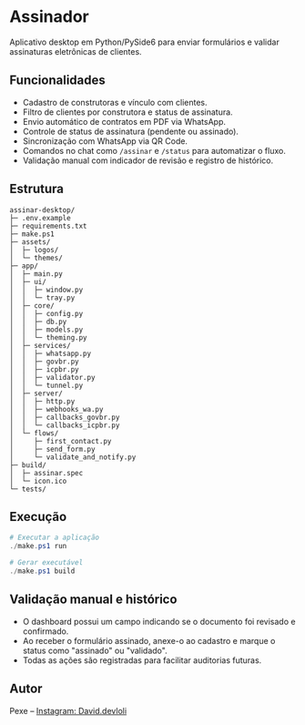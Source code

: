 # Assinador

Aplicativo desktop em Python/PySide6 para enviar formulários e validar assinaturas eletrônicas de clientes.

## Funcionalidades

- Cadastro de construtoras e vínculo com clientes.
- Filtro de clientes por construtora e status de assinatura.
- Envio automático de contratos em PDF via WhatsApp.
- Controle de status de assinatura (pendente ou assinado).
- Sincronização com WhatsApp via QR Code.
- Comandos no chat como `/assinar` e `/status` para automatizar o fluxo.
- Validação manual com indicador de revisão e registro de histórico.

## Estrutura

```
assinar-desktop/
├─ .env.example
├─ requirements.txt
├─ make.ps1
├─ assets/
│  ├─ logos/
│  └─ themes/
├─ app/
│  ├─ main.py
│  ├─ ui/
│  │  ├─ window.py
│  │  └─ tray.py
│  ├─ core/
│  │  ├─ config.py
│  │  ├─ db.py
│  │  ├─ models.py
│  │  └─ theming.py
│  ├─ services/
│  │  ├─ whatsapp.py
│  │  ├─ govbr.py
│  │  ├─ icpbr.py
│  │  ├─ validator.py
│  │  └─ tunnel.py
│  ├─ server/
│  │  ├─ http.py
│  │  ├─ webhooks_wa.py
│  │  ├─ callbacks_govbr.py
│  │  └─ callbacks_icpbr.py
│  └─ flows/
│     ├─ first_contact.py
│     ├─ send_form.py
│     └─ validate_and_notify.py
├─ build/
│  ├─ assinar.spec
│  └─ icon.ico
└─ tests/
```

## Execução

```powershell
# Executar a aplicação
./make.ps1 run

# Gerar executável
./make.ps1 build
```

## Validação manual e histórico

- O dashboard possui um campo indicando se o documento foi revisado e confirmado.
- Ao receber o formulário assinado, anexe-o ao cadastro e marque o status como "assinado" ou "validado".
- Todas as ações são registradas para facilitar auditorias futuras.

## Autor

Pexe – [Instagram: David.devloli](https://instagram.com/David.devloli)
